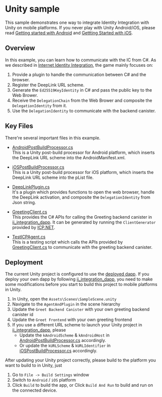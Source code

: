# Unity sample
This sample demonstrates one way to integrate Identity Integration with Unity on mobile platforms. If you never play with Unity Android/iOS, please read [Getting started with Android](https://docs.unity3d.com/Manual/android-getting-started.html) and [Gettting Started with iOS](https://docs.unity3d.com/Manual/iphone-GettingStarted.html).

## Overview

In this example, you can learn how to communicate with the IC from C#. As we described in [Internet Identity Integration](../README.md#workflow), the game mainly focuses on:

1. Provide a plugin to handle the communication between C# and the browser.
2. Register the DeepLink URL scheme.
3. Generate the `Ed25519KeyIdentity` in C# and pass the public key to the Web Brower.
4. Receive the `DelegationChain` from the Web Brower and composite the `DelegationIdentity` from it.
5. Use the `DelegationIdentity` to communicate with the backend canister.

## Key Files

There're several important files in this example.

- [AndroidPostBuildProcessor.cs](./Assets/Editor/AndroidPostBuildProcessor.cs)  
  This is a Unity post-build processor for Android platform, which inserts the DeepLink URL scheme into the AndroidManifest.xml.

- [iOSPostBuildProcessor.cs](./Assets/Editor/iOSPostBuildProcessor.cs)  
  This is a Unity post-build processor for iOS platform, which inserts the DeepLink URL scheme into the pList file.

- [DeepLinkPlugin.cs](./Assets/Scripts/DeepLinkPlugin.cs)  
  It's a plugin which provides functions to open the web browser, handle the DeepLink activation, and composite the `DelegationIdentity` from Json string.

- [GreetingClient.cs](./Assets/Scripts/GreetingClient.cs)  
  This provides the C# APIs for calling the Greeting backend canister in [ii_integration_dapp](../ii_integration_dapp/README.md). It can be generated by running the `ClientGenerator` provided by [ICP.NET](https://github.com/BoomDAO/ICP.NET).

- [TestICPAgent.cs](./Assets/Scripts/TestICPAgent.cs)  
  This is a testing script which calls the APIs provided by [GreetingClient.cs](./Assets/Scripts/GreetingClient.cs) to communicate with the greeting backend canister.

## Deployment

The current Unity project is configured to use the [deployed dapp](https://6x7nu-oaaaa-aaaan-qdaua-cai.icp0.io). If you deploy your own dapp by following [ii_integration_dapp](../ii_integration_dapp/README.md), you need to make some modifications before you start to build this project to mobile platforms in Unity.

1. In Unity, open the `Assets\Scenes\SampleScene.unity`
2. Navigate to the `AgentAndPlugin` in the scene hierarchy
3. Update the `Greet Backend Canister` with your own greeting backend canister id
4. Update the `Greet Frontend` with your own greeting frontend
5. If you use a different URL scheme to launch your Unity project in [ii_integration_dapp](../ii_integration_dapp/README.md), please 
    - Update the `kAndroidScheme` & `kAndroidHost` in [AndroidPostBuildProcessor.cs](./Assets/Editor/AndroidPostBuildProcessor.cs) accordingly.
    - Or update the `kURLScheme` & `kURLIdentifier` in [iOSPostBuildProcessor.cs](./Assets/Editor/iOSPostBuildProcessor.cs) accordingly.

After updating your Unity project correctly, please build to the platform you want to build to in Unity, just 
1. Go to `File -> Build Settings` window
2. Switch to `Android` / `iOS` platform
3. Click `Build` to build the app, or Click `Build And Run` to build and run on the connected device.
